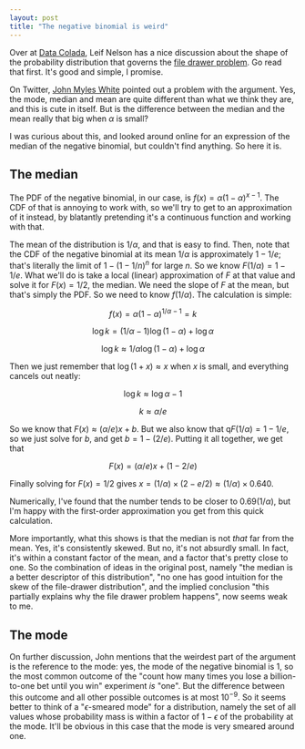 ```yaml
---
layout: post
title: "The negative binomial is weird"
---
```


Over at [Data Colada](http://datacolada.org/archives/2799), Leif
Nelson has a nice discussion about the shape of the probability
distribution that governs the [file drawer
problem](http://citeseerx.ist.psu.edu/viewdoc/download?doi=10.1.1.888.5463&rep=rep1&type=pdf).
Go read that first. It's good and simple, I promise.

On Twitter,
[John Myles White](https://twitter.com/johnmyleswhite/status/991007589268951041)
pointed out a problem with the argument. Yes, the mode, median and
mean are quite different than what we think they are, and this is cute
in itself. But is the difference between the median and the mean
really that big when $\alpha$ is small?

I was curious about this, and looked around online for an expression
of the median of the negative binomial, but couldn't find anything. So
here it is.

## The median

The PDF of the negative binomial, in our case, is $f(x) = \alpha (1 -
\alpha)^{x-1}$. The CDF of that is annoying to work with, so we'll try
to get to an approximation of it instead, by blatantly pretending it's a
continuous function and working with that.

The mean of the distribution is $1/\alpha$, and that is easy to find.
Then, note that the CDF of the negative binomial at its mean
$1/\alpha$ is approximately $1 - 1/e$; that's literally the limit of
$1 - (1 - 1/n)^n$ for large $n$. So we know $F(1/\alpha) = 1 -
1/e$. What we'll do is take a local (linear) approximation of $F$ at
that value and solve it for $F(x) = 1/2$, the median. We need the
slope of $F$ at the mean, but that's simply the PDF. So we need to know
$f(1/\alpha)$. The calculation is simple:

$$f(x) = \alpha(1-\alpha)^{1/\alpha - 1} = k$$

$$\log k = (1/\alpha - 1) \log (1 - \alpha) + \log \alpha$$

$$\log k \approx 1/\alpha \log (1 - \alpha) + \log \alpha$$

Then we just remember that $\log (1+x) \approx x$ when $x$ is small,
and everything cancels out neatly:

$$\log k \approx \log \alpha - 1$$

$$k \approx \alpha / e$$

So we know that $F(x) \approx (\alpha/e)x + b$. But we also know that
q$F(1/\alpha) = 1-1/e$, so we just solve for $b$, and get $b =
1-(2/e)$. Putting it all together, we get that

$$F(x) = (\alpha / e) x + (1 - 2/e)$$

Finally solving for $F(x) = 1/2$ gives $x = (1/\alpha) \times (2 - e/2) \approx (1/\alpha) \times 0.640$.

Numerically, I've found that the number tends to be closer to $0.69
(1/\alpha)$, but I'm happy with the first-order approximation you get
from this quick calculation. 

More importantly, what this shows is that the median is not _that_ far
from the mean. Yes, it's consistently skewed. But no, it's not absurdly
small. In fact, it's within a constant factor of the mean, and a
factor that's pretty close to one. So the combination of ideas in the
original post, namely "the median is a better descriptor of this
distribution", "no one has good intuition for the skew of the
file-drawer distribution", and the implied conclusion "this partially
explains why the file drawer problem happens", now seems weak to me.

## The mode

On further discussion, John mentions that the weirdest part of the
argument is the reference to the mode: yes, the mode of the negative
binomial is $1$, so the most common outcome of the "count how many
times you lose a billion-to-one bet until you win" experiment _is_
"one". But the difference between this outcome and all other possible
outcomes is at most $10^{-9}$. So it seems better to think of a
"$\epsilon$-smeared mode" for a distribution, namely the set of all
values whose probability mass is within a factor of $1-\epsilon$ of
the probability at the mode. It'll be obvious in this case that the
mode is very smeared around one.
